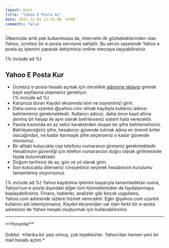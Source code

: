 ```yaml
---
layout: post
title: "Yahoo E Posta Aç"
date: 2017-12-01 13:25:06 -0700
comments: false
---
```


Ülkemizde artık pek kullanılmasa da, internetin ilk gözbebeklerinden olan Yahoo, ücretsiz bir e-posta servisine sahiptir. Bu servis sayesinde Yahoo e posta aç işlemini yaparak iletişiminizi online mecraya taşıyabilirsiniz.

{% include ad %}
<h2>Yahoo E Posta Kur</h2>
<ul><li>Ücretsiz e-posta hesabı açmak için öncelikle <a target="_blank" rel="nofollw" href="https://login.yahoo.com/account/create?src=ym&intl=tr&lang=tr-TR&done=https%3A%2F%2Ftr.mail.yahoo.com%2F&specId=yidReg">adresine tıklayıp</a> girerek kayıt sayfasına ulaşmanız gerekiyor.</li>
{% include ad %}
<li>Karşınıza duran Kaydol ekranında isim ve soyisminizi girin.</li>
<li>Daha sonra uzantısı @yahoo.com olmak kaydıyla kullanıcı adınızı belirlemeniz gerekmektedir. Kullanıcı adınızı, daha önce kayıt altına alınmış bir hesap ile aynı olarak belirlerseniz sistem hata verecektir.</li>
<li>Parola kısmında en az sekiz karakterden oluşan bir şifre belirlemelisiniz. Belirleyeceğiniz şifre, hesabınızı güvende tutmak adına en önemli kriter olacağından, ne kadar karmaşık şifre seçerseniz o kadar güvende olursunuz.</li>
<li>Bir alttaki kutucukta cep telefonu numaranızı girmeniz gerekmektedir. Hesabınızın güvenliği için telefon numaranızın doğru olarak girilmesinde fayda bulunmaktadır.</li>
<li>Doğum tarihinizi de ay, gün ve yıl olarak girin.</li>
<li>Son kutucukta dilerseniz cinsiyetinizi seçerek hesabınızın kurulumu tamamlamış oluyorsunuz.</li></ul>
{% include ad %}
Yahoo kaydolma işlemini başarıyla tamamladıktan sonra, Yahoo’nun e-posta dışındaki diğer tüm hizmetlerinden de faydalanmaya başlayabilirsiniz. Finans, haberler, analizler gibi birçok uygulama, Yahoo.com adresinde sizlere hizmet verecektir. Eğer @yahoo.com uzantılı kullanıcı adı istemiyorsanız, Kaydol ekranından var olan farklı bir e-posta adresinizi de Yahoo hesabı oluşturmak için kullanabilirsiniz.

<hr>
**Yorumlar**<br/><br/>
Doktor: *Harika bir yazı olmuş, çok teşekkürler. Yahoo'dan hemen yeni bir mail hesabı açtım.*
